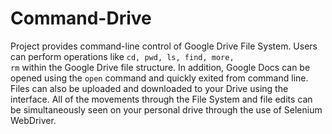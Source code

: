 # Command-Drive
Project provides command-line control of Google Drive File System. Users can perform operations like <code>cd, pwd, ls, find, more, rm</code> within the Google Drive file structure. In addition, Google Docs can be opened using the <code>open</code> command and quickly exited from command line. Files can also be uploaded and downloaded to your Drive using the interface. All of the movements through the File System and file edits can be simultaneously seen on your personal drive through the use of Selenium WebDriver.
